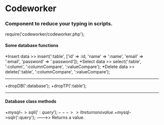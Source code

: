 # Codeworker
### Component to reduce your typing in scripts.

require('codeworker/codeworker.php');

#### Some database functions

*Insert data >> insert(':table', ['id' => :id, 'name' => ':name', 'email' => ':email', 'password' => ':password']);
*Select data >> select(':table', ':column', ':columnCompare', ':valueCompare');
*Delete data >> delete(':table', ':columnCompare', ':valueCompare');
<hr>
+dropDB(':database');
+dropTP(':table');
<hr>

#### Database class methods

+$mysql->sqli(':query'); --->> It returns no value.
+$mysql->sqlr(':query'); --->> Returns a value.
